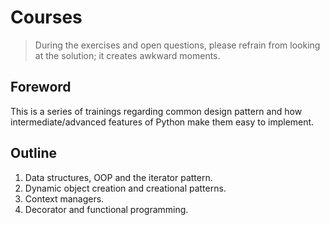 # Courses

> During the exercises and open questions, please refrain from looking at the solution; it creates awkward moments.

## Foreword
This is a series of trainings regarding common design pattern and how intermediate/advanced features of Python make them easy to implement.

## Outline
1. Data structures, OOP and the iterator pattern.
2. Dynamic object creation and creational patterns.
3. Context managers.
4. Decorator and functional programming.
